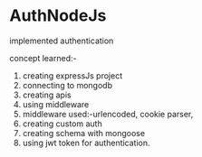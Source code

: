 # AuthNodeJs
implemented authentication 

concept learned:-
1. creating expressJs project
2. connecting to mongodb
3. creating apis
4. using middleware
5. middleware used:-urlencoded, cookie parser,
6. creating custom auth
7. creating schema with mongoose
8. using jwt token for authentication.
